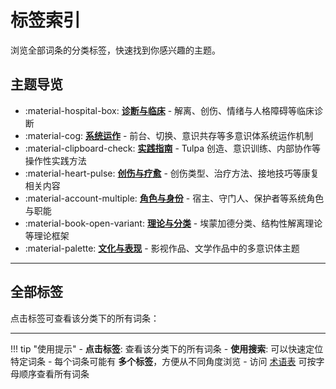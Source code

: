 # 标签索引

浏览全部词条的分类标签，快速找到你感兴趣的主题。

## 主题导览

- :material-hospital-box: [**诊断与临床**](Clinical-Diagnosis-Guide.md) - 解离、创伤、情绪与人格障碍等临床诊断
- :material-cog: [**系统运作**](System-Operations.md) - 前台、切换、意识共存等多意识体系统运作机制
- :material-clipboard-check: [**实践指南**](Practice-Guide.md) - Tulpa 创造、意识训练、内部协作等操作性实践方法
- :material-heart-pulse: [**创伤与疗愈**](Trauma-Healing-Guide.md) - 创伤类型、治疗方法、接地技巧等康复相关内容
- :material-account-multiple: [**角色与身份**](Roles-Identity-Guide.md) - 宿主、守门人、保护者等系统角色与职能
- :material-book-open-variant: [**理论与分类**](Theory-Classification-Guide.md) - 埃蒙加德分类、结构性解离理论等理论框架
- :material-palette: [**文化与表现**](Cultural-Media-Guide.md) - 影视作品、文学作品中的多意识体主题

---

## 全部标签

点击标签可查看该分类下的所有词条：

<!-- material/tags -->

---

!!! tip "使用提示"
    - **点击标签**: 查看该分类下的所有词条
    - **使用搜索**: 可以快速定位特定词条
    - 每个词条可能有 **多个标签**，方便从不同角度浏览
    - 访问 [术语表](Glossary.md) 可按字母顺序查看所有词条
